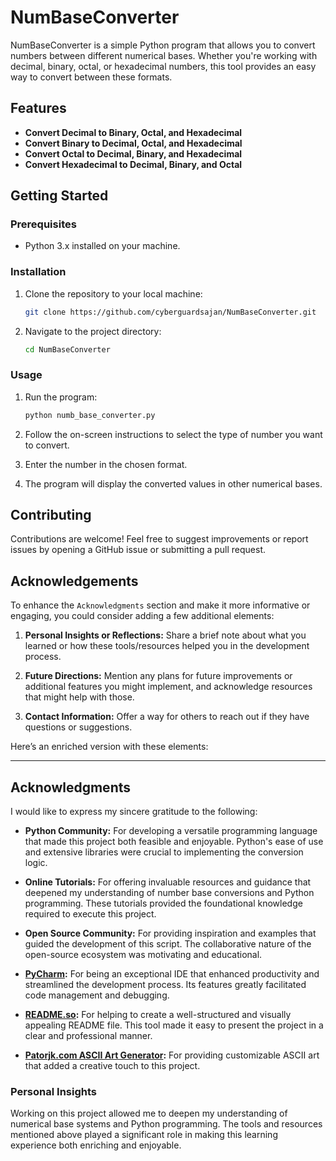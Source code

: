 
# NumBaseConverter

NumBaseConverter is a simple Python program that allows you to convert numbers between different numerical bases. Whether you're working with decimal, binary, octal, or hexadecimal numbers, this tool provides an easy way to convert between these formats.

## Features

- **Convert Decimal to Binary, Octal, and Hexadecimal**
- **Convert Binary to Decimal, Octal, and Hexadecimal**
- **Convert Octal to Decimal, Binary, and Hexadecimal**
- **Convert Hexadecimal to Decimal, Binary, and Octal**

## Getting Started

### Prerequisites

- Python 3.x installed on your machine.

### Installation

1. Clone the repository to your local machine:
    ```bash
    git clone https://github.com/cyberguardsajan/NumBaseConverter.git
    ```
2. Navigate to the project directory:
    ```bash
    cd NumBaseConverter
    ```

### Usage

1. Run the program:
    ```bash
    python numb_base_converter.py
    ```
2. Follow the on-screen instructions to select the type of number you want to convert.

3. Enter the number in the chosen format.

4. The program will display the converted values in other numerical bases.


## Contributing

Contributions are welcome! Feel free to suggest improvements or report issues by opening a GitHub issue or submitting a pull request.

## Acknowledgements




To enhance the `Acknowledgments` section and make it more informative or engaging, you could consider adding a few additional elements:

1. **Personal Insights or Reflections:** Share a brief note about what you learned or how these tools/resources helped you in the development process.

2. **Future Directions:** Mention any plans for future improvements or additional features you might implement, and acknowledge resources that might help with those.

3. **Contact Information:** Offer a way for others to reach out if they have questions or suggestions.

Here’s an enriched version with these elements:

---

## Acknowledgments

I would like to express my sincere gratitude to the following:

- **Python Community:** For developing a versatile programming language that made this project both feasible and enjoyable. Python's ease of use and extensive libraries were crucial to implementing the conversion logic.

- **Online Tutorials:** For offering invaluable resources and guidance that deepened my understanding of number base conversions and Python programming. These tutorials provided the foundational knowledge required to execute this project.

- **Open Source Community:** For providing inspiration and examples that guided the development of this script. The collaborative nature of the open-source ecosystem was motivating and educational.

- **[PyCharm](https://www.jetbrains.com/pycharm/):** For being an exceptional IDE that enhanced productivity and streamlined the development process. Its features greatly facilitated code management and debugging.

- **[README.so](https://readme.so/editor):** For helping to create a well-structured and visually appealing README file. This tool made it easy to present the project in a clear and professional manner.

- **[Patorjk.com ASCII Art Generator](https://patorjk.com/software/taag/#p=display&f=Graffiti&t=Type%20Something%20):** For providing customizable ASCII art that added a creative touch to this project.

### Personal Insights

Working on this project allowed me to deepen my understanding of numerical base systems and Python programming. The tools and resources mentioned above played a significant role in making this learning experience both enriching and enjoyable.
